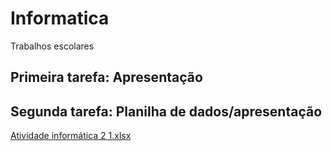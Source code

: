 # Informatica
Trabalhos escolares
## Primeira tarefa: Apresentação
## Segunda tarefa: Planilha de dados/apresentação

[Atividade informática 2 1.xlsx](https://github.com/user-attachments/files/17877228/Atividade.informatica.2.1.xlsx)
